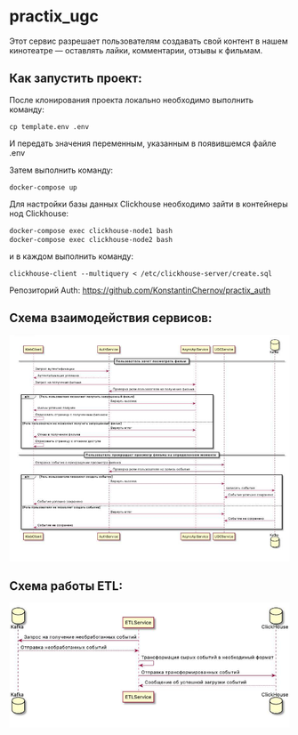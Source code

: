 # practix_ugc

Этот сервис разрешает пользователям создавать свой контент в нашем кинотеатре — оставлять лайки, комментарии, отзывы к фильмам. 

## Как запустить проект:

После клонирования проекта локально необходимо выполнить команду:
```
cp template.env .env
```
И передать значения переменным, указанным в появившемся файле .env

Затем выполнить команду:
```
docker-compose up
```

Для настройки базы данных Clickhouse необходимо зайти в контейнеры нод Clickhouse:
```
docker-compose exec clickhouse-node1 bash
docker-compose exec clickhouse-node2 bash
```
и в каждом выполнить команду:
```
clickhouse-client --multiquery < /etc/clickhouse-server/create.sql
```

Репозиторий Auth:
https://github.com/KonstantinChernov/practix_auth

## Схема взаимодействия сервисов:
![Image alt](https://github.com/KonstantinChernov/practix_ugc/blob/master/scheme.jpg)

## Cхема работы ETL:
![Image alt](https://github.com/KonstantinChernov/practix_ugc/blob/master/scheme2.jpg)
